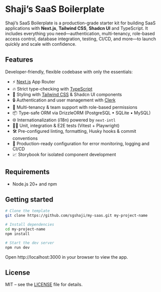 # Shaji’s SaaS Boilerplate

Shaji’s SaaS Boilerplate is a production-grade starter kit for building SaaS applications with **Next.js**, **Tailwind CSS**, **Shadcn UI** and TypeScript. It includes everything you need—authentication, multi-tenancy, role-based access control, database integration, testing, CI/CD, and more—to launch quickly and scale with confidence.

## Features

Developer-friendly, flexible codebase with only the essentials:

- ⚡ [Next.js](https://nextjs.org) App Router
- 🔥 Strict type-checking with [TypeScript](https://www.typescriptlang.org)
- 💎 Styling with [Tailwind CSS](https://tailwindcss.com) & Shadcn UI components
- 🔒 Authentication and user management with [Clerk](https://clerk.com)
- 👥 Multi-tenancy & team support with role-based permissions
- 📦 Type-safe ORM via DrizzleORM (PostgreSQL • SQLite • MySQL)
- 🌐 Internationalization (i18n) powered by `next-intl`
- 🧑‍🔬 Unit, integration & E2E tests (Vitest + Playwright)
- 🛠️ Pre-configured linting, formatting, Husky hooks & commit conventions
- 🚀 Production-ready configuration for error monitoring, logging and CI/CD
- 📈 Storybook for isolated component development

## Requirements

- Node.js 20+ and npm

## Getting started

```bash
# Clone the template
git clone https://github.com/sgshaji/my-saas.git my-project-name

# Install dependencies
cd my-project-name
npm install

# Start the dev server
npm run dev
```

Open http://localhost:3000 in your browser to view the app.

## License

MIT – see the [LICENSE](LICENSE) file for details.
